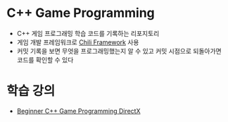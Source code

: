 # C++ Game Programming

- C++ 게임 프로그래밍 학습 코드를 기록하는 리포지토리
- 게임 개발 프레임워크로 [Chili Framework](https://github.com/planetchili/chili_framework) 사용
- 커밋 기록을 보면 무엇을 프로그래밍했는지 알 수 있고 커밋 시점으로 되돌아가면 코드를 확인할 수 있다

# 학습 강의

- [Beginner C++ Game Programming DirectX](https://www.youtube.com/playlist?list=PLqCJpWy5FohcehaXlCIt8sVBHBFFRVWsx)
